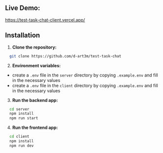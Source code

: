 ## Live Demo:

https://test-task-chat-client.vercel.app/

## Installation

1. **Clone the repository:**

```bash
  git clone https://github.com/d-art3m/test-task-chat
```

2. **Environment variables:**

- create a `.env` file in the `server` directory by copying `.example.env` and fill in the necessary values
- create a `.env` file in the `client` directory by copying `.example.env` and fill in the necessary values

3. **Run the backend app:**

```bash
  cd server
  npm install
  npm run start
```

4. **Run the frontend app:**

```bash
  cd client
  npm install
  npm run dev
```

